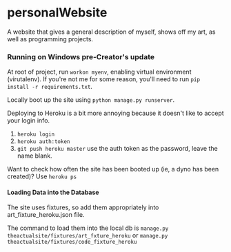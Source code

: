 # personalWebsite
A website that gives a general description of myself, shows off my art, as well as programming projects.

### Running on Windows pre-Creator's update

At root of project, run `workon myenv`, enabling virtual environment (virutalenv).
If you're not me for some reason, you'll need to run `pip install -r requirements.txt`.

Locally boot up the site using `python manage.py runserver`.

Deploying to Heroku is a bit more annoying because it doesn't like to accept your login info.
1. `heroku login`
2. `heroku auth:token`
3. `git push heroku master`
  use the auth token as the password, leave the name blank.


Want to check how often the site has been booted up (ie, a dyno has been created)?
Use `heroku ps`


#### Loading Data into the Database
The site uses fixtures, so add them appropriately into art_fixture_heroku.json file.

The command to load them into the local db is
`manage.py theactualsite/fixtures/art_fxture_heroku`
or
`manage.py theactualsite/fixtures/code_fixture_heroku`
